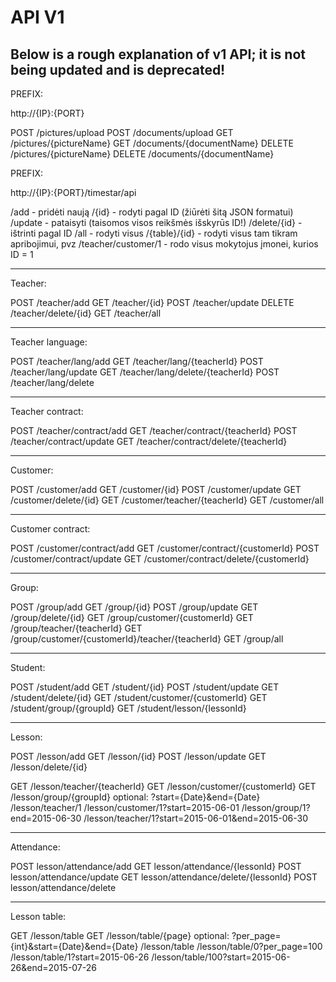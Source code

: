 # API V1

## Below is a rough explanation of v1 API; it is not being updated and is deprecated!

PREFIX:

http://{IP}:{PORT}

POST /pictures/upload
POST /documents/upload
GET /pictures/{pictureName}
GET /documents/{documentName}
DELETE /pictures/{pictureName}
DELETE /documents/{documentName}

PREFIX:

http://{IP}:{PORT}/timestar/api

/add - pridėti naują
/{id} - rodyti pagal ID (žiūrėti šitą JSON formatui)
/update - pataisyti (taisomos visos reikšmės išskyrūs ID!)
/delete/{id} - ištrinti pagal ID
/all - rodyti visus
/{table}/{id} - rodyti visus tam tikram apribojimui, pvz /teacher/customer/1 - rodo visus mokytojus įmonei, kurios ID = 1

------------------------------------------------------------------------------------
Teacher:

POST /teacher/add
GET /teacher/{id}
POST /teacher/update
DELETE /teacher/delete/{id}
GET /teacher/all

------------------------------------------------------------------------------------
Teacher language:

POST /teacher/lang/add
GET /teacher/lang/{teacherId}
POST /teacher/lang/update
GET /teacher/lang/delete/{teacherId}
POST /teacher/lang/delete

------------------------------------------------------------------------------------
Teacher contract:

POST /teacher/contract/add
GET /teacher/contract/{teacherId}
POST /teacher/contract/update
GET /teacher/contract/delete/{teacherId}

------------------------------------------------------------------------------------
Customer:

POST /customer/add
GET /customer/{id}
POST /customer/update
GET /customer/delete/{id}
GET /customer/teacher/{teacherId}
GET /customer/all

------------------------------------------------------------------------------------
Customer contract:

POST /customer/contract/add
GET /customer/contract/{customerId}
POST /customer/contract/update
GET /customer/contract/delete/{customerId}

------------------------------------------------------------------------------------
Group:

POST /group/add
GET /group/{id}
POST /group/update
GET /group/delete/{id}
GET /group/customer/{customerId}
GET /group/teacher/{teacherId}
GET /group/customer/{customerId}/teacher/{teacherId}
GET /group/all

------------------------------------------------------------------------------------
Student:

POST /student/add
GET /student/{id}
POST /student/update
GET /student/delete/{id}
GET /student/customer/{customerId}
GET /student/group/{groupId}
GET /student/lesson/{lessonId}

------------------------------------------------------------------------------------
Lesson:

POST /lesson/add
GET /lesson/{id}
POST /lesson/update
GET /lesson/delete/{id}

GET /lesson/teacher/{teacherId}
GET /lesson/customer/{customerId}
GET /lesson/group/{groupId}
optional: ?start={Date}&end={Date}
/lesson/teacher/1
/lesson/customer/1?start=2015-06-01
/lesson/group/1?end=2015-06-30
/lesson/teacher/1?start=2015-06-01&end=2015-06-30

------------------------------------------------------------------------------------
Attendance:

POST lesson/attendance/add
GET lesson/attendance/{lessonId}
POST lesson/attendance/update
GET lesson/attendance/delete/{lessonId}
POST lesson/attendance/delete

------------------------------------------------------------------------------------
Lesson table:

GET /lesson/table
GET /lesson/table/{page}
optional: ?per_page={int}&start={Date}&end={Date}
/lesson/table
/lesson/table/0?per_page=100
/lesson/table/1?start=2015-06-26
/lesson/table/100?start=2015-06-26&end=2015-07-26

